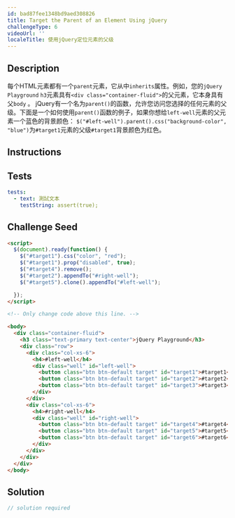 ```yaml
---
id: bad87fee1348bd9aed308826
title: Target the Parent of an Element Using jQuery
challengeType: 6
videoUrl: ''
localeTitle: 使用jQuery定位元素的父级
---
```


## Description
<section id="description">每个HTML元素都有一个<code>parent</code>元素，它从中<code>inherits</code>属性。例如，您的<code>jQuery Playground</code> <code>h3</code>元素具有<code>&lt;div class=&quot;container-fluid&quot;&gt;</code>的父元素，它本身具有父<code>body</code> 。 jQuery有一个名为<code>parent()</code>的函数，允许您访问您选择的任何元素的父级。下面是一个如何使用<code>parent()</code>函数的例子，如果你想给<code>left-well</code>元素的父元素一个蓝色的背景颜色： <code>$(&quot;#left-well&quot;).parent().css(&quot;background-color&quot;, &quot;blue&quot;)</code>为<code>#target1</code>元素的父级<code>#target1</code>背景颜色为红色。 </section>

## Instructions
<section id="instructions">
</section>

## Tests
<section id='tests'>

```yml
tests:
  - text: 測試文本
    testString: assert(true);

```

</section>

## Challenge Seed
<section id='challengeSeed'>

<div id='html-seed'>

```html
<script>
  $(document).ready(function() {
    $("#target1").css("color", "red");
    $("#target1").prop("disabled", true);
    $("#target4").remove();
    $("#target2").appendTo("#right-well");
    $("#target5").clone().appendTo("#left-well");

  });
</script>

<!-- Only change code above this line. -->

<body>
  <div class="container-fluid">
    <h3 class="text-primary text-center">jQuery Playground</h3>
    <div class="row">
      <div class="col-xs-6">
        <h4>#left-well</h4>
        <div class="well" id="left-well">
          <button class="btn btn-default target" id="target1">#target1</button>
          <button class="btn btn-default target" id="target2">#target2</button>
          <button class="btn btn-default target" id="target3">#target3</button>
        </div>
      </div>
      <div class="col-xs-6">
        <h4>#right-well</h4>
        <div class="well" id="right-well">
          <button class="btn btn-default target" id="target4">#target4</button>
          <button class="btn btn-default target" id="target5">#target5</button>
          <button class="btn btn-default target" id="target6">#target6</button>
        </div>
      </div>
    </div>
  </div>
</body>

```

</div>



</section>

## Solution
<section id='solution'>

```js
// solution required
```
</section>
